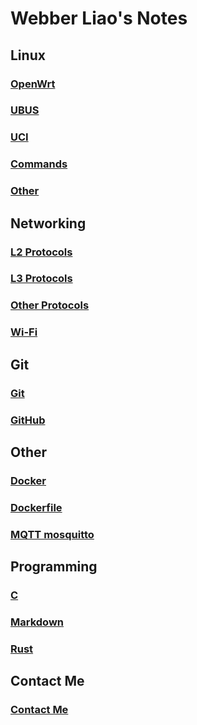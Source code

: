 <link rel="stylesheet" type="text/css" href="styles.css">

# Webber Liao's Notes

## Linux
### [OpenWrt](/Linux/OpenWrt/OpenWrt)
### [UBUS](/Linux/OpenWrt/ubus)
### [UCI](/Linux/OpenWrt/uci)
### [Commands](/Linux/Commands)
### [Other](/Linux/Other)

## Networking
### [L2 Protocols](/Networking/L2_protocols/L2_protocols)
### [L3 Protocols](/Networking/L3_protocols/L3_protocols)
### [Other Protocols](/Networking/Others/Others)
### [Wi-Fi](/Networking/WiFi/Wi-Fi)

## Git
### [Git](/Other/Git/Git)
### [GitHub](/Other/Git/GitHub)

## Other
### [Docker](/Other/Docker/Docker)
### [Dockerfile](/Other/Docker/Dockerfile)
### [MQTT mosquitto](/Other/MQTT/mosquitto)

## Programming
### [C](/Programming/C)
### [Markdown](/Programming/Markdown)
### [Rust](/Programming/Rust)

## Contact Me
### [Contact Me](mailto:webberliao0776@gmail.com?subject=To%20Webber&body=Hi%20Webber)

